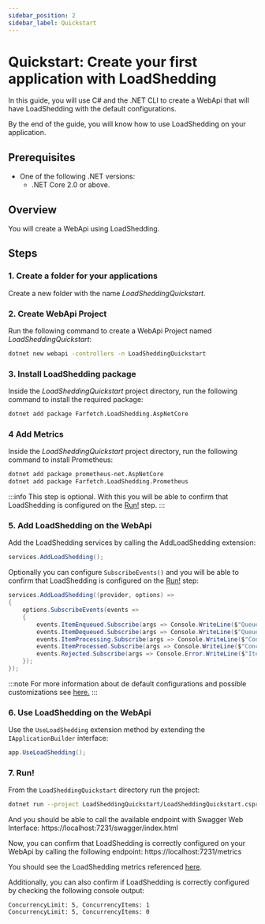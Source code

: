 ```yaml
---
sidebar_position: 2
sidebar_label: Quickstart
---
```


# Quickstart: Create your first application with LoadShedding

In this guide, you will use C# and the .NET CLI to create a WebApi that will have LoadShedding with the default configurations.

By the end of the guide, you will know how to use LoadShedding on your application.

## Prerequisites

- One of the following .NET versions:
  - .NET Core 2.0 or above.

## Overview

You will create a WebApi using LoadShedding.

## Steps
### 1. Create a folder for your applications

Create a new folder with the name _LoadSheddingQuickstart_.

### 2. Create WebApi Project

Run the following command to create a WebApi Project named _LoadSheddingQuickstart_:

```bash
dotnet new webapi -controllers -n LoadSheddingQuickstart
```

### 3. Install LoadShedding package

Inside the _LoadSheddingQuickstart_ project directory, run the following command to install the required package:

```bash
dotnet add package Farfetch.LoadShedding.AspNetCore
```

### 4 Add Metrics

Inside the _LoadSheddingQuickstart_ project directory, run the following command to install Prometheus:

```bash
dotnet add package prometheus-net.AspNetCore
dotnet add package Farfetch.LoadShedding.Prometheus
```

:::info
This step is optional. With this you will be able to confirm that LoadShedding is configured on the [Run!](#7-run) step.
:::

### 5. Add LoadShedding on the WebApi

Add the LoadShedding services by calling the AddLoadShedding extension:

```csharp
services.AddLoadShedding();
```

Optionally you can configure `SubscribeEvents()` and you will be able to confirm that LoadShedding is configured on the [Run!](#7-run) step:

```csharp
services.AddLoadShedding((provider, options) =>
{
    options.SubscribeEvents(events =>
    {
        events.ItemEnqueued.Subscribe(args => Console.WriteLine($"QueueLimit: {args.QueueLimit}, QueueCount: {args.QueueCount}"));
        events.ItemDequeued.Subscribe(args => Console.WriteLine($"QueueLimit: {args.QueueLimit}, QueueCount: {args.QueueCount}"));
        events.ItemProcessing.Subscribe(args => Console.WriteLine($"ConcurrencyLimit: {args.ConcurrencyLimit}, ConcurrencyItems: {args.ConcurrencyCount}"));
        events.ItemProcessed.Subscribe(args => Console.WriteLine($"ConcurrencyLimit: {args.ConcurrencyLimit}, ConcurrencyItems: {args.ConcurrencyCount}"));
        events.Rejected.Subscribe(args => Console.Error.WriteLine($"Item rejected with Priority: {args.Priority}"));
    });
});
```

:::note
For more information about de default configurations and possible customizations see [here.](../guides/adaptative-concurreny-limiter/configuration.md#options-configuration)
:::

### 6. Use LoadShedding on the WebApi

Use the `UseLoadShedding` extension method by extending the `IApplicationBuilder` interface:

```csharp
app.UseLoadShedding();
```

### 7. Run!

From the `LoadSheddingQuickstart` directory run the project:

```bash
dotnet run --project LoadSheddingQuickstart/LoadSheddingQuickstart.csproj 
```

And you should be able to call the available endpoint with Swagger Web Interface: https://localhost:7231/swagger/index.html

Now, you can confirm that LoadShedding is correctly configured on your WebApi by calling the following endpoint: https://localhost:7231/metrics

You should see the LoadShedding metrics referenced [here](../guides/adaptative-concurreny-limiter/configuration.md#reference-documentation).

Additionally, you can also confirm if LoadShedding is correctly configured by checking the following console output:

```
ConcurrencyLimit: 5, ConcurrencyItems: 1
ConcurrencyLimit: 5, ConcurrencyItems: 0
```
